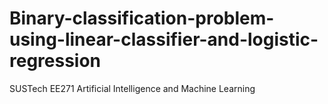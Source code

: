# Binary-classification-problem-using-linear-classifier-and-logistic-regression
SUSTech EE271 Artificial Intelligence and Machine Learning
